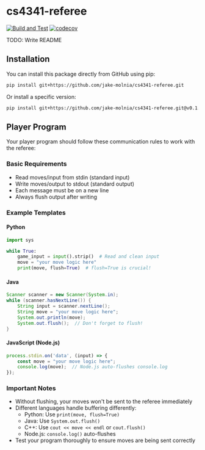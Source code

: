 # cs4341-referee

[![Build and Test](https://github.com/jake-molnia/cs4341-referee/actions/workflows/build.yml/badge.svg)](https://github.com/jake-molnia/cs4341-referee/actions/workflows/build.yml)
[![codecov](https://codecov.io/gh/jake-molnia/cs4341-referee/branch/main/graph/badge.svg)](https://codecov.io/gh/{username}/cs4341-referee)

TODO: Write README

## Installation

You can install this package directly from GitHub using pip:

```bash
pip install git+https://github.com/jake-molnia/cs4341-referee.git
```

Or install a specific version:

```bash
pip install git+https://github.com/jake-molnia/cs4341-referee.git@v0.1.0
```

## Player Program

Your player program should follow these communication rules to work with the referee:

### Basic Requirements
- Read moves/input from stdin (standard input)
- Write moves/output to stdout (standard output)
- Each message must be on a new line
- Always flush output after writing

### Example Templates

#### Python
```python
import sys

while True:
    game_input = input().strip()  # Read and clean input
    move = "your move logic here"
    print(move, flush=True)  # flush=True is crucial!
```

#### Java

```java
Scanner scanner = new Scanner(System.in);
while (scanner.hasNextLine()) {
    String input = scanner.nextLine();
    String move = "your move logic here";
    System.out.println(move);
    System.out.flush();  // Don't forget to flush!
}
```

#### JavaScript (Node.js)

```javascript
process.stdin.on('data', (input) => {
    const move = "your move logic here";
    console.log(move);  // Node.js auto-flushes console.log
});
```

### Important Notes

- Without flushing, your moves won't be sent to the referee immediately
- Different languages handle buffering differently:
  - Python: Use `print(move, flush=True)`
  - Java: Use `System.out.flush()`
  - C++: Use `cout << move << endl` or `cout.flush()`
  - Node.js: `console.log()` auto-flushes
- Test your program thoroughly to ensure moves are being sent correctly
